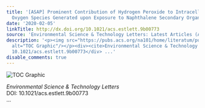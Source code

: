 ```yaml
---
title: '[ASAP] Prominent Contribution of Hydrogen Peroxide to Intracellular Reactive
  Oxygen Species Generated upon Exposure to Naphthalene Secondary Organic Aerosols'
date: '2020-02-05'
linkTitle: http://dx.doi.org/10.1021/acs.estlett.9b00773
source: 'Environmental Science & Technology Letters: Latest Articles (ACS Publications)'
description: '<p><img src="https://pubs.acs.org/na101/home/literatum/publisher/achs/journals/content/estlcu/0/estlcu.ahead-of-print/acs.estlett.9b00773/20200205/images/medium/ez9b00773_0004.gif"
  alt="TOC Graphic"/></p><div><cite>Environmental Science & Technology Letters</cite></div><div>DOI:
  10.1021/acs.estlett.9b00773</div> ...'
disable_comments: true
---
```

<p><img src="https://pubs.acs.org/na101/home/literatum/publisher/achs/journals/content/estlcu/0/estlcu.ahead-of-print/acs.estlett.9b00773/20200205/images/medium/ez9b00773_0004.gif" alt="TOC Graphic"/></p><div><cite>Environmental Science & Technology Letters</cite></div><div>DOI: 10.1021/acs.estlett.9b00773</div> ...